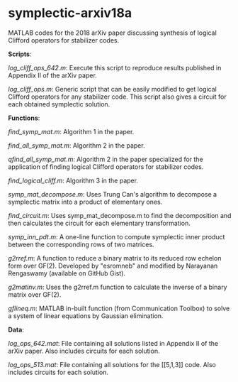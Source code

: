 # symplectic-arxiv18a
MATLAB codes for the 2018 arXiv paper discussing synthesis of logical Clifford operators for stabilizer codes.


**Scripts**:

*log_cliff_ops_642.m*: Execute this script to reproduce results published in Appendix II of the arXiv paper.                     

*log_cliff_ops.m*: Generic script that can be easily modified to get logical Clifford operators for any stabilizer code. This script also gives a circuit for each obtained symplectic solution.


**Functions**:

*find_symp_mat.m*: Algorithm 1 in the paper.

*find_all_symp_mat.m*: Algorithm 2 in the paper. 

*qfind_all_symp_mat.m*: Algorithm 2 in the paper specialized for the application of finding logical Clifford operators for stabilizer codes.                       

*find_logical_cliff.m*: Algorithm 3 in the paper.

*symp_mat_decompose.m*: Uses Trung Can's algorithm to decompose a symplectic matrix into a product of elementary ones.

*find_circuit.m*: Uses symp_mat_decompose.m to find the decomposition and then calculates the circuit for each elementary transformation.

*symp_inn_pdt.m*: A one-line function to compute symplectic inner product between the corresponding rows of two matrices.

*g2rref.m*: A function to reduce a binary matrix to its reduced row echelon form over GF(2). Developed by "esromneb" and modified by Narayanan Rengaswamy (available on GitHub Gist).

*g2matinv.m*: Uses the g2rref.m function to calculate the inverse of a binary matrix over GF(2).

*gflineq.m*: MATLAB in-built function (from Communication Toolbox) to solve a system of linear equations by Gaussian elimination.


**Data**:

*log_ops_642.mat*: File containing all solutions listed in Appendix II of the arXiv paper. Also includes circuits for each solution.

*log_ops_513.mat*: File containing all solutions for the [[5,1,3]] code. Also includes circuits for each solution.
